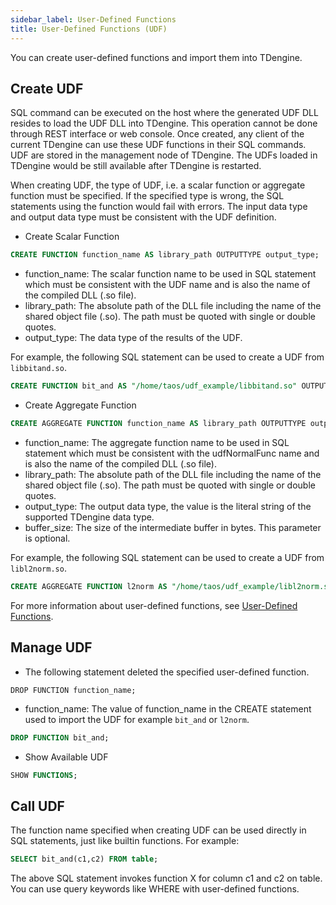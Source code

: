 ```yaml
---
sidebar_label: User-Defined Functions
title: User-Defined Functions (UDF)
---
```


You can create user-defined functions and import them into TDengine.
## Create UDF

SQL command can be executed on the host where the generated UDF DLL resides to load the UDF DLL into TDengine. This operation cannot be done through REST interface or web console. Once created, any client of the current TDengine can use these UDF functions in their SQL commands. UDF are stored in the management node of TDengine. The UDFs loaded in TDengine would be still available after TDengine is restarted.

When creating UDF, the type of UDF, i.e. a scalar function or aggregate function must be specified. If the specified type is wrong, the SQL statements using the function would fail with errors. The input data type and output data type must be consistent with the UDF definition.

- Create Scalar Function
```sql
CREATE FUNCTION function_name AS library_path OUTPUTTYPE output_type;
```

  - function_name: The scalar function name to be used in SQL statement which must be consistent with the UDF name and is also the name of the compiled DLL (.so file).
  - library_path: The absolute path of the DLL file including the name of the shared object file (.so). The path must be quoted with single or double quotes.
  - output_type: The data type of the results of the UDF.

  For example, the following SQL statement can be used to create a UDF from `libbitand.so`.

  ```sql
  CREATE FUNCTION bit_and AS "/home/taos/udf_example/libbitand.so" OUTPUTTYPE INT;
  ```

- Create Aggregate Function
```sql
CREATE AGGREGATE FUNCTION function_name AS library_path OUTPUTTYPE output_type [ BUFSIZE buffer_size ];
```

  - function_name: The aggregate function name to be used in SQL statement which must be consistent with the udfNormalFunc name and is also the name of the compiled DLL (.so file).
  - library_path: The absolute path of the DLL file including the name of the shared object file (.so). The path must be quoted with single or double quotes.
  - output_type: The output data type, the value is the literal string of the supported TDengine data type.
  - buffer_size: The size of the intermediate buffer in bytes. This parameter is optional.

  For example, the following SQL statement can be used to create a UDF from `libl2norm.so`.

  ```sql
  CREATE AGGREGATE FUNCTION l2norm AS "/home/taos/udf_example/libl2norm.so" OUTPUTTYPE DOUBLE bufsize 8;
  ```
For more information about user-defined functions, see [User-Defined Functions](../../develop/udf).

## Manage UDF

- The following statement deleted the specified user-defined function.
```
DROP FUNCTION function_name;
```

- function_name: The value of function_name in the CREATE statement used to import the UDF for example `bit_and` or `l2norm`. 
```sql
DROP FUNCTION bit_and;
```
- Show Available UDF
```sql
SHOW FUNCTIONS;
```

## Call UDF

The function name specified when creating UDF can be used directly in SQL statements, just like builtin functions. For example:
```sql
SELECT bit_and(c1,c2) FROM table;
```

The above SQL statement invokes function X for column c1 and c2 on table. You can use query keywords like WHERE with user-defined functions.
